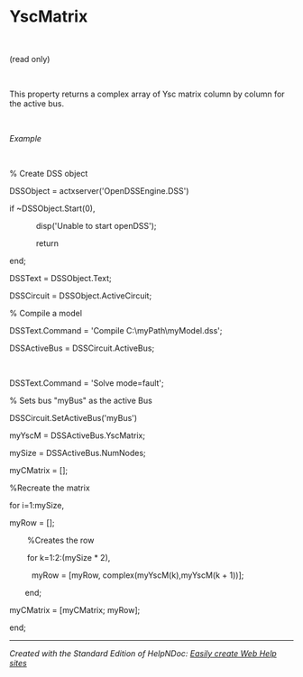 # YscMatrix

&nbsp;

(read only)

&nbsp;

This property returns a complex array of Ysc matrix column by column for the active bus.

&nbsp;

*Example*

&nbsp;

% Create DSS object

DSSObject = actxserver('OpenDSSEngine.DSS')

if ~DSSObject.Start(0),

&nbsp; &nbsp; &nbsp; &nbsp; &nbsp; &nbsp; disp('Unable to start openDSS');

&nbsp; &nbsp; &nbsp; &nbsp; &nbsp; &nbsp; return

end;

DSSText = DSSObject.Text;

DSSCircuit = DSSObject.ActiveCircuit;

% Compile a model &nbsp; &nbsp;

DSSText.Command = 'Compile C:\\myPath\\myModel.dss';

DSSActiveBus = DSSCircuit.ActiveBus;

&nbsp;

DSSText.Command = 'Solve mode=fault';

% Sets bus "myBus" as the active Bus

DSSCircuit.SetActiveBus('myBus')

myYscM = DSSActiveBus.YscMatrix;

mySize = DSSActiveBus.NumNodes;

myCMatrix = \[\];

%Recreate the matrix

for i=1:mySize,

myRow = \[\];

&nbsp; &nbsp; &nbsp; &nbsp; %Creates the row

&nbsp; &nbsp; &nbsp; &nbsp; for k=1:2:(mySize \* 2),

&nbsp; &nbsp; &nbsp; &nbsp; &nbsp; myRow = \[myRow, complex(myYscM(k),myYscM(k + 1))\];

&nbsp;&nbsp; &nbsp; &nbsp; end;

myCMatrix = \[myCMatrix; myRow\];

end;


***
_Created with the Standard Edition of HelpNDoc: [Easily create Web Help sites](<https://www.helpndoc.com/feature-tour>)_
